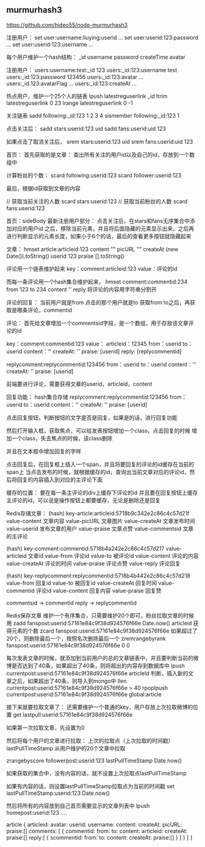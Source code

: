 ## murmurhash3
https://github.com/hideo55/node-murmurhash3

注册用户：
set user:username:liuying:userid ...
set user:userid:123:password ...
set user:userid:123:username ...

每个用户维护一个hash结构：
_id
username
password
createTime
avatar

注册用户：
users:username:test:_id 123
users:_id:123:username test
users:_id:123:password 123456
users:_id:123:avatar ...
users:_id:123:avatarFlag ...
users:_id:123:createAt ...

热点用户，维护一个25个人的链表
lpush latestreguserlink _id
ltrim latestreguserlink 0 23
lrange latestreguserlink 0 -1

关注链表
sadd following:_id:123 1 2 3 4
sismember following:_id:123 1

点击关注后：
sadd stars:userid:123 uid
sadd fans:userid:uid 123

如果点击了取消关注后，
srem stars:userid:123 uid
srem fans:userid:uid 123

首页：
首先获取的是文章：
查出所有关注的用户id以及自己的id，存放到一个数组中


计算粉丝的个数：
scard following:userid:123
scard follower:userid:123

最后，根据id获取到文章的内容

// 获取当前关注的人数
scard stars:userid:123
// 获取当前粉丝的人数
scard fans:userid:123


首页：sideBody
最新注册用户部分：
点击关注后，在stars和fans无序集合中添加对应的用户id
之后，移除当前元素，并且将后面隐藏的元素显示出来，之后再进行判断显示的元素长度，如果小于6个的话，最后的查看更多按钮就隐藏起来

文章：
hmset article:articleid:123 content "" picURL "" createAt (new Date()).toString() userid 123 praise [].toString()

评论用一个链表维护起来
key：comment:articleid:123
value：评论的id

而每一条评论用一个hash集合维护起来，
hmset comment:commentid:234
from 123 to 234 content '' reply 将评论的内容用字符串分割开

评论的回复：
当前用户就是from
点击的那个用户就是to
获取from to之后，再获取是哪条评论，commentid

评论：
首先给文章增加一个commentsid字段，是一个数组，用于存放该文章评论的id

key：comment:commentid:123
value：
articleid：12345
from：userid
to：userid
content：''
createAt: ''
praise: [userid]
reply: [replycommentid]

replycomment:replycommentid:123456
from：userid
to：userid
content：''
createAt: ''
praise: [userid]

前端要进行评论，需要获得文章的userid，articleid，content

回复功能：
hash集合存储
replycomment:replycommentid:123456
from：userid
to：userid
content：''
createAt: ''
praise: [userid]

点击回复按钮，判断按钮的文字是否是回复，如果是的话，进行回复功能

然后打开输入框，获取焦点，可以给发表按钮增加一个class，点击回复的时候
增加一个class，失去焦点的时候，该class删除

并且在文本框中增加回复的字样

点击回复后，在回复框上插入一个span，并且将要回复的评论的id缓存在当前的span上
当点击发布的时候，就根据缓存的id，查询出当前文章对应的评论id，然后将回复的内容插入到对应的主评论下面

缓存的位置：
要在每一条主评论的div上缓存下评论的id
并且要在回复按钮上缓存主评论的id，可以说是操作按钮上都要缓存，无论是删除还是回复

Redis存储文章：
(hash) 
key-article:articleid:5718b9c342e2c86c4c57d21f
value-content     文章内容
value-picURL      文章图片
value-createAt    文章发布时间
value-userid      发布文章的用户
value-praise      文章点赞
value-commentsid  文章的主评论

(hash)
key-comment:commentid:5718b4a242e2c86c4c57d217
value-articleid   文章id
value-from        评论id
value-to          被评论id
value-content     评论的内容
value-createAt    评论的时间
value-praise      评论点赞
value-reply       评论回复

(hash)
key-replycomment:replycommentid:5718b4b442e2c86c4c57d218
value-from        回复id
value-to          被回复id
value-createAt    回复时间
value-commentid   评论id
value-content     回复内容
value-praise      回复赞

commentsid -> commentid
reply -> replycommentid

Redis保存文章
维护一个有序集合，只需要维护20个即可，粉丝拉取文章的时候用
zadd fanspost:userid:57161e84c9f38d924576f66e Date.now() articleid
获得元素的个数
zcard fanspost:userid:57161e84c9f38d924576f66e
如果超过了20个，则删除最后一个，按照名次删除最后一个
zremrangebyrank fanspost:userid:57161e84c9f38d924576f66e 0 0

每次发表文章的时候，就添加到当前用户的总的文章链表中，并且要判断当前的微博是否达到了40条，如果超出了40条，则将超出的内容存到数据库中
lpush currentpost:userid:57161e84c9f38d924576f66e articleId
判断，插入新的文章之后，如果超出了40条，则导入到mongo中
llen currentpost:userid:57161e84c9f38d924576f66e > 40
rpoplpush currentpost:userid:57161e84c9f38d924576f66e global:article

接下来就要拉取文章了：
还需要维护一个普通的key，用户存放上次拉取微博的位置
get lastpull:userid:57161e84c9f38d924576f66e

如果第一次拉取文章，先设置为0

然后将每个用户的文章进行拉取：
上次的拉取点（上次拉取的时间戳）
lastPullTimeStamp
从用户维护的20个文章中拉取

zrangebyscore followerpost:userid:123 lastPullTimeStamp Date.now()

如果获取的集合中，没有内容的话，就不设置上次拉取点lastPullTimeStamp

如果有内容的话，则设置lastPullTimeStamp拉取点为当前的时间戳
set lastPullTimeStamp:userid:123 Date.now()

然后将所有的内容放到自己首页需要显示的文章列表中
lpush homepost:userid:123 ....


article
{
	articleid:
	avatar:
	userid:
	username:
	content:
	createAt:
	picURL:
	praise:[]
	comments: [
		{
			commentid:
			from:
			to:
			content:
			articleid:
			createAt:
			praise:[]
			reply:[
				{
					scommentid:
					from:
					to:
					content:
					createAt:
					praise:[]
				}
			]
		}
	]
}